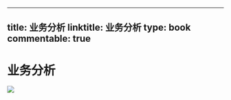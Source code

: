 
---
title: 业务分析
linktitle: 业务分析
type: book
commentable: true
---

# 业务分析

![](https://upload-images.jianshu.io/upload_images/409858-2e6cae2e2497de89.png)

    